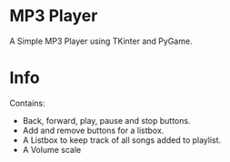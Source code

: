 # MP3 Player
A Simple MP3 Player using TKinter and PyGame.

# Info
Contains: 
- Back, forward, play, pause and stop buttons.
- Add and remove buttons for a listbox.
- A Listbox to keep track of all songs added to playlist.
- A Volume scale
